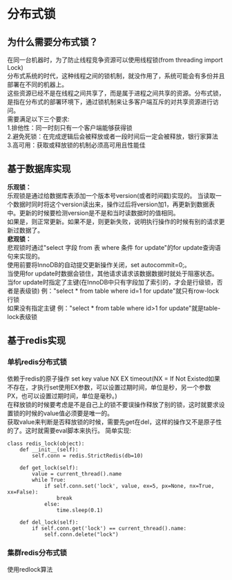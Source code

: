# 分布式锁
## 为什么需要分布式锁？
在同一台机器时，为了防止线程竞争资源可以使用线程锁(from threading import Lock)  
分布式系统的时代，这种线程之间的锁机制，就没作用了，系统可能会有多份并且部署在不同的机器上。  
这些资源已经不是在线程之间共享了，而是属于进程之间共享的资源。分布式锁，是指在分布式的部署环境下，通过锁机制来让多客户端互斥的对共享资源进行访问。  
需要满足以下三个要求:  
1.排他性：同一时刻只有一个客户端能够获得锁  
2.避免死锁：在完成逻辑后会被释放或者一段时间后一定会被释放，银行家算法  
3.高可用：获取或释放锁的机制必须高可用且性能佳  
## 基于数据库实现
**乐观锁：**    
乐观锁是通过给数据库表添加一个版本号version(或者时间戳)实现的。
当读取一个数据时同时将这个version读出来，操作过后将version加1，再更新到数据表中。更新的时候要检测version是不是和当时读数据时的值相同。  
如果是，则正常更新。如果不是，则更新失败，说明执行操作的时候有别的请求更新过数据了。  
**悲观锁：**   
悲观锁时通过"select 字段 from 表 where 条件 for update"的for update查询语句来实现的。  
使用前要将InnoDB的自动提交更新操作关闭，set autocommit=0;。  
当使用for update时数据会锁住，其他请求请求该数据数据时就处于阻塞状态。
当for update时指定了主键(在InnoDB中只有字段加了索引的，才会是行级锁，否者是表级锁) 例："select * from table where id=1 for update"就只有row-lock行锁  
如果没有指定主键 例："select * from table where id>1 for update"就是table-lock表级锁
## 基于redis实现
### 单机redis分布式锁
依赖于redis的原子操作 set key value NX EX timeout(NX = If Not Existed如果不存在，才执行set使用EX参数，可以设置过期时间，单位是秒，另一个参数PX，也可以设置过期时间，单位是毫秒。)  
在释放锁的时候要考虑是不是自己上的锁不要误操作释放了别的锁，这时就要求设置锁的时候的value值必须要是唯一的。  
获取value来判断是否释放锁的时候，需要先get在del，这样的操作又不是原子性的了。这时就需要eval脚本来执行。
简单实现:  
```
class redis_lock(object):
    def __init__(self):
        self.conn = redis.StrictRedis(db=10)

    def get_lock(self):
        value = current_thread().name
        while True:
            if self.conn.set('lock', value, ex=5, px=None, nx=True, xx=False):
                break
            else:
                time.sleep(0.1)

    def del_lock(self):
        if self.conn.get('lock') == current_thread().name:
            self.conn.delete("lock")
```
### 集群redis分布式锁
使用redlock算法

